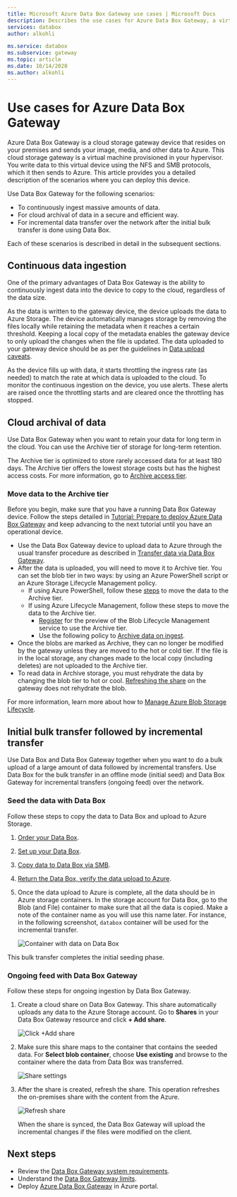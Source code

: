 ```yaml
---
title: Microsoft Azure Data Box Gateway use cases | Microsoft Docs
description: Describes the use cases for Azure Data Box Gateway, a virtual appliance storage solution that lets you transfer data to Azure,
services: databox
author: alkohli

ms.service: databox
ms.subservice: gateway
ms.topic: article
ms.date: 10/14/2020
ms.author: alkohli
---
```


# Use cases for Azure Data Box Gateway

Azure Data Box Gateway is a cloud storage gateway device that resides on your premises and sends your image, media, and other data to Azure. This cloud storage gateway is a virtual machine provisioned in your hypervisor. You write data to this virtual device using the NFS and SMB protocols, which it then sends to Azure. This article provides you a detailed description of the scenarios where you can deploy this device.

Use Data Box Gateway for the following scenarios:

- To continuously ingest massive amounts of data.
- For cloud archival of data in a secure and efficient way.
- For incremental data transfer over the network after the initial bulk transfer is done using Data Box.

Each of these scenarios is described in detail in the subsequent sections.


## Continuous data ingestion

One of the primary advantages of Data Box Gateway is the ability to continuously ingest data into the device to copy to the cloud, regardless of the data size.

As the data is written to the gateway device, the device uploads the data to Azure Storage. The device automatically manages storage by removing the files locally while retaining the metadata when it reaches a certain threshold. Keeping a local copy of the metadata enables the gateway device to only upload the changes when the file is updated. The data uploaded to your gateway device should be as per the guidelines in [Data upload caveats](data-box-gateway-limits.md#data-upload-caveats).

As the device fills up with data, it starts throttling the ingress rate (as needed) to match the rate at which data is uploaded to the cloud. To monitor the continuous ingestion on the device, you use alerts. These alerts are raised once the throttling starts and are cleared once the throttling has stopped.

## Cloud archival of data

Use Data Box Gateway when you want to retain your data for long term in the cloud. You can use the Archive tier of storage for long-term retention.

The Archive tier is optimized to store rarely accessed data for at least 180 days. The Archive tier offers the lowest storage costs but has the highest access costs. For more information, go to [Archive access tier](../storage/blobs/access-tiers-overview.md#archive-access-tier).

### Move data to the Archive tier

Before you begin, make sure that you have a running Data Box Gateway device. Follow the steps detailed in [Tutorial: Prepare to deploy Azure Data Box Gateway](data-box-gateway-deploy-prep.md) and keep advancing to the next tutorial until you have an operational device.

- Use the Data Box Gateway device to upload data to Azure through the usual transfer procedure as described in [Transfer data via Data Box Gateway](data-box-gateway-deploy-add-shares.md).
- After the data is uploaded, you will need to move it to Archive tier. You can set the blob tier in two ways: by using an Azure PowerShell script or an Azure Storage Lifecycle Management policy.  
    - If using Azure PowerShell, follow these [steps](../databox/data-box-how-to-set-data-tier.md#use-azure-powershell-to-set-the-blob-tier) to move the data to the Archive tier.
    - If using Azure Lifecycle Management, follow these steps to move the data to the Archive tier.
        - [Register](../storage/blobs/lifecycle-management-overview.md) for the preview of the Blob Lifecycle Management service to use the Archive tier.
        - Use the following policy to [Archive data on ingest](../storage/blobs/lifecycle-management-overview.md#archive-data-after-ingest).
- Once the blobs are marked as Archive, they can no longer be modified by the gateway unless they are moved to the hot or cold tier. If the file is in the local storage, any changes made to the local copy (including deletes) are not uploaded to the Archive tier.
- To read data in Archive storage, you must rehydrate the data by changing the blob tier to hot or cool. [Refreshing the share](data-box-gateway-manage-shares.md#refresh-shares) on the gateway does not rehydrate the blob.

For more information, learn more about how to [Manage Azure Blob Storage Lifecycle](../storage/blobs/lifecycle-management-overview.md).

## Initial bulk transfer followed by incremental transfer

Use Data Box and Data Box Gateway together when you want to do a bulk upload of a large amount of data followed by incremental transfers. Use Data Box for the bulk transfer in an offline mode (initial seed) and Data Box Gateway for incremental transfers (ongoing feed) over the network.

### Seed the data with Data Box

Follow these steps to copy the data to Data Box and upload to Azure Storage.

1. [Order your Data Box](../databox/data-box-deploy-ordered.md).
2. [Set up your Data Box](../databox/data-box-deploy-set-up.md).
3. [Copy data to Data Box via SMB](../databox/data-box-deploy-copy-data.md).
4. [Return the Data Box, verify the data upload to Azure](../databox/data-box-deploy-picked-up.md).
5. Once the data upload to Azure is complete, all the data should be in Azure storage containers. In the storage account for Data Box, go to the Blob (and File) container to make sure that all the data is copied. Make a note of the container name as you will use this name later. For instance, in the following screenshot, `databox` container will be used for the incremental transfer.

    ![Container with data on Data Box](media/data-box-gateway-use-cases/data-container.png)

This bulk transfer completes the initial seeding phase.

### Ongoing feed with Data Box Gateway

Follow these steps for ongoing ingestion by Data Box Gateway. 

1. Create a cloud share on Data Box Gateway. This share automatically uploads any data to the Azure Storage account. Go to **Shares** in your Data Box Gateway resource and click **+ Add share**.

    ![Click +Add share](media/data-box-gateway-use-cases/add-share.png)

2. Make sure this share maps to the container that contains the seeded data. For **Select blob container**, choose **Use existing** and browse to the container where the data from Data Box was transferred.

    ![Share settings](media/data-box-gateway-use-cases/share-settings-select-existing-container.png)

3. After the share is created, refresh the share. This operation refreshes the on-premises share with the content from the Azure.

    ![Refresh share](media/data-box-gateway-use-cases/refresh-share.png)

    When the share is synced, the Data Box Gateway will upload the incremental changes if the files were modified on the client.

## Next steps

- Review the [Data Box Gateway system requirements](data-box-gateway-system-requirements.md).
- Understand the [Data Box Gateway limits](data-box-gateway-limits.md).
- Deploy [Azure Data Box Gateway](data-box-gateway-deploy-prep.md) in Azure portal.